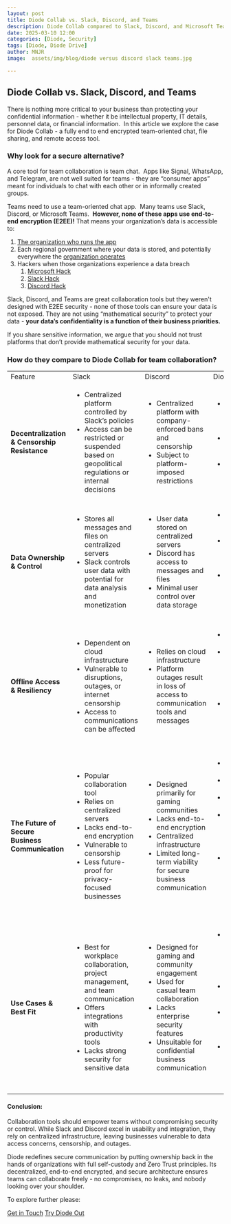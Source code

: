 ```yaml
---
layout: post
title: Diode Collab vs. Slack, Discord, and Teams
description: Diode Collab compared to Slack, Discord, and Microsoft Teams
date: 2025-03-10 12:00
categories: [Diode, Security]
tags: [Diode, Diode Drive]
author: MNJR
image: 	assets/img/blog/diode versus discord slack teams.jpg

---
```


## Diode Collab vs. Slack, Discord, and Teams

There is nothing more critical to your business than protecting your confidential information - whether it be intellectual property, IT details, personnel data, or financial information.  In this article we explore the case for Diode Collab - a fully end to end encrypted team-oriented chat, file sharing, and remote access tool.

### Why look for a secure alternative?

A core tool for team collaboration is team chat.  Apps like Signal, WhatsApp, and Telegram, are not well suited for teams - they are “consumer apps” meant for individuals to chat with each other or in informally created groups.  

Teams need to use a team-oriented chat app.  Many teams use Slack, Discord, or Microsoft Teams.  **However, none of these apps use end-to-end encryption (E2EE)!** That means your organization’s data is accessible to:

1.  [The organization who runs the app](https://www.securemessagingapps.com/)
2.  Each regional government where your data is stored, and potentially everywhere the [organization operates](https://diode.io/blog/innovating-zero-trust-for-government)
3.  Hackers when those organizations experience a data breach
    1.  [Microsoft Hack](https://www.infosecurity-magazine.com/news/microsoft-failings-china/)
    2.  [Slack Hack](https://www.salesforceben.com/unpacking-the-recent-slack-data-security-breach/)
    3.  [Discord Hack](https://www.yahoo.com/tech/almost-1-million-discord-users-214550087.html?guccounter=1&guce_referrer=aHR0cHM6Ly93d3cuZ29vZ2xlLmNvbS8&guce_referrer_sig=AQAAAKxxWOxitnjOLFZb8qV8Q_obGsYQaWrbmFIIO-KaN0PQQVmPhpYu6oxAkTor-HckLi4rgz2RZZ5q5c7IA4dCHkQ1q9Wfpw-6GjAfgwyX32VZg853_if3M1I_Pt-fO_cmpkxT2bHdC0roiThPX1z0Rg7E9K13oSRK7jxejkf58fn8)

Slack, Discord, and Teams are great collaboration tools but they weren't designed with E2EE security - none of those tools can ensure your data is not exposed. They are not using “mathematical security” to protect your data - **your data’s confidentiality is a function of their business priorities.**

If you share sensitive information, we argue that you should not trust platforms that don’t provide mathematical security for your data.

### How do they compare to Diode Collab for team collaboration?

<table><tbody><tr><td>Feature</td><td>Slack</td><td>Discord</td><td>Diode</td></tr><tr><td><strong>Decentralization &amp; Censorship Resistance</strong></td><td><ul><li>Centralized platform controlled by Slack’s policies</li><li>Access can be restricted or suspended based on geopolitical regulations or internal decisions</li></ul></td><td><ul><li>Centralized platform with company-enforced bans and censorship</li><li>Subject to platform-imposed restrictions</li></ul></td><td><ul><li>Decentralized infrastructure with no central authority</li><li>Communication resistant to censorship</li><li>No single entity can control or block access</li></ul></td></tr><tr><td><strong>Data Ownership &amp; Control</strong></td><td><ul><li>Stores all messages and files on centralized servers</li><li>Slack controls user data with potential for data analysis and monetization</li></ul></td><td><ul><li>User data stored on centralized servers</li><li>Discord has access to messages and files</li><li>Minimal user control over data storage</li></ul></td><td><ul><li>Users retain full control of data</li><li>Self-hosting options or decentralized storage</li><li>Ensures data privacy and prevents third-party access or exploitation</li></ul></td></tr><tr><td><strong>Offline Access &amp; Resiliency</strong></td><td><ul><li>Dependent on cloud infrastructure</li><li>Vulnerable to disruptions, outages, or internet censorship</li><li>Access to communications can be affected</li></ul></td><td><ul><li>Relies on cloud infrastructure</li><li>Platform outages result in loss of access to communication tools and messages</li></ul></td><td><ul><li>Peer-to-peer network</li><li>Remains functional in low-bandwidth or disconnected environments</li><li>Provides resiliency during outages or cyber threats</li></ul></td></tr><tr><td><strong>The Future of Secure Business Communication</strong></td><td><ul><li>Popular collaboration tool</li><li>Relies on centralized servers</li><li>Lacks end-to-end encryption</li><li>Vulnerable to censorship</li><li>Less future-proof for privacy-focused businesses</li></ul></td><td><ul><li>Designed primarily for gaming communities</li><li>Lacks end-to-end encryption</li><li>Centralized infrastructure</li><li>Limited long-term viability for secure business communication</li></ul></td><td><ul><li>End-to-end encryption</li><li>Decentralized infrastructure</li><li>Censorship-resistant</li><li>Ensures secure, private, and uninterrupted communication</li><li>Gives businesses full control over their data amid growing digital security concerns</li></ul></td></tr><tr><td><strong>Use Cases &amp; Best Fit</strong></td><td><ul><li>Best for workplace collaboration, project management, and team communication</li><li>Offers integrations with productivity tools</li><li>Lacks strong security for sensitive data</li></ul></td><td><ul><li>Designed for gaming and community engagement</li><li>Used for casual team collaboration</li><li>Lacks enterprise security features</li><li>Unsuitable for confidential business communication</li></ul></td><td><ul><li>Ideal for businesses needing secure, private, and resilient communication</li><li>Suited for teams handling sensitive data</li><li>Supports remote teams in restricted environments</li><li>Enables decentralized, censorship-resistant collaboration</li></ul></td></tr></tbody></table>

#### Conclusion:

Collaboration tools should empower teams without compromising security or control. While Slack and Discord excel in usability and integration, they rely on centralized infrastructure, leaving businesses vulnerable to data access concerns, censorship, and outages.

Diode redefines secure communication by putting ownership back in the hands of organizations with full self-custody and Zero Trust principles. Its decentralized, end-to-end encrypted, and secure architecture ensures teams can collaborate freely - no compromises, no leaks, and nobody looking over your shoulder.

To explore further please:
<div class="story__buttons">
  <a href="{{"https://contactdiode.paperform.co"}}" class="btn" target="">Get in Touch</a>
  <a href="#download-app" class="btn popup-open" target="">Try Diode Out</a>
</div>


